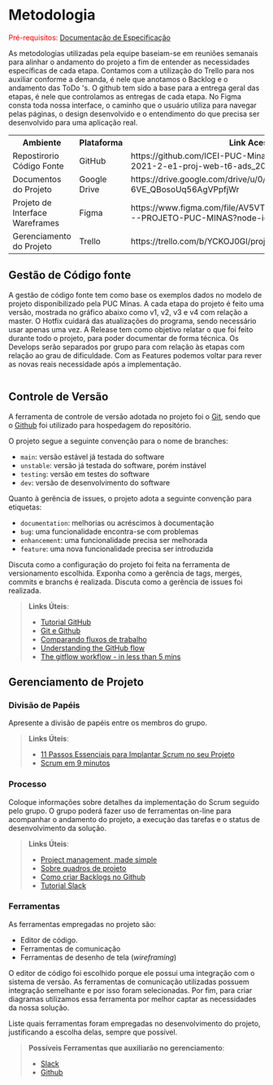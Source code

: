 
# Metodologia

<span style="color:red">Pré-requisitos: <a href="2-Especificação do Projeto.md"> Documentação de Especificação</a></span>

As metodologias utilizadas pela equipe baseiam-se em reuniões semanais para alinhar o andamento do projeto a fim de entender as necessidades específicas de cada etapa. Contamos com a utilização do Trello para nos auxiliar conforme a demanda, é nele que anotamos o Backlog e o andamento das ToDo 's. 
O github tem sido a base para a entrega geral das etapas, é nele que controlamos as entregas de cada etapa. No Figma consta toda nossa interface, o caminho que o usuário utiliza para navegar pelas páginas, o design desenvolvido e o entendimento do que precisa ser  desenvolvido para uma aplicação real.


<table>  
<tr>
  <th> Ambiente  </th> 
  <th> Plataforma </th>
  <th> Link Acesso </th>
</tr>
<tr>
   <td> Repostirorio Código Fonte </td>
   <td> GitHub </td>
   <td>  https://github.com/ICEI-PUC-Minas-PMV-ADS/pmv-ads-2021-2-e1-proj-web-t6-ads_2021_02_e1_grupo_3 </td>
</tr>
<tr>
   <td> Documentos do Projeto </td>
    <td> Google Drive </td>   
    <td> https://drive.google.com/drive/u/0/folders/1mOpXH7p_F-6VE_QBosoUq56AgVPpfjWr </td>
</tr>
<tr>
    <td> Projeto de Interface Wareframes </td>
    <td> Figma </td>
    <td> https://www.figma.com/file/AV5VT1GJXRw0oXk2Dijjq5/MudE---PROJETO-PUC-MINAS?node-id=0%3A1 </td>
</tr>
<tr>
    <td> Gerenciamento do Projeto  </td>
    <td> Trello </td>
    <td> https://trello.com/b/YCKOJ0Gl/projeto-puc-minas </td>
</tr>
</table>


## Gestão de Código fonte

A gestão de código fonte tem como base os exemplos dados no modelo de projeto disponibilizado pela PUC Minas. 
A cada etapa do projeto é feito uma versão, mostrada no gráfico abaixo como v1, v2, v3 e v4 com relação a master. O Hotfix cuidará das atualizações do programa, sendo necessário usar apenas uma vez. A Release tem como objetivo relatar o que foi feito durante todo o projeto, para poder documentar  de forma técnica. Os Develops serão separados por grupo para com relação às etapas com relação ao grau de dificuldade. Com as Features podemos voltar para rever as novas reais necessidade após a implementação.  

<img scr="./img/gestaoCodigoFonte.png">


## Controle de Versão

A ferramenta de controle de versão adotada no projeto foi o
[Git](https://git-scm.com/), sendo que o [Github](https://github.com)
foi utilizado para hospedagem do repositório.

O projeto segue a seguinte convenção para o nome de branches:

- `main`: versão estável já testada do software
- `unstable`: versão já testada do software, porém instável
- `testing`: versão em testes do software
- `dev`: versão de desenvolvimento do software

Quanto à gerência de issues, o projeto adota a seguinte convenção para
etiquetas:

- `documentation`: melhorias ou acréscimos à documentação
- `bug`: uma funcionalidade encontra-se com problemas
- `enhancement`: uma funcionalidade precisa ser melhorada
- `feature`: uma nova funcionalidade precisa ser introduzida

Discuta como a configuração do projeto foi feita na ferramenta de versionamento escolhida. Exponha como a gerência de tags, merges, commits e branchs é realizada. Discuta como a gerência de issues foi realizada.

> **Links Úteis**:
> - [Tutorial GitHub](https://guides.github.com/activities/hello-world/)
> - [Git e Github](https://www.youtube.com/playlist?list=PLHz_AreHm4dm7ZULPAmadvNhH6vk9oNZA)
>  - [Comparando fluxos de trabalho](https://www.atlassian.com/br/git/tutorials/comparing-workflows)
> - [Understanding the GitHub flow](https://guides.github.com/introduction/flow/)
> - [The gitflow workflow - in less than 5 mins](https://www.youtube.com/watch?v=1SXpE08hvGs)

## Gerenciamento de Projeto

### Divisão de Papéis

Apresente a divisão de papéis entre os membros do grupo.

> **Links Úteis**:
> - [11 Passos Essenciais para Implantar Scrum no seu 
> Projeto](https://mindmaster.com.br/scrum-11-passos/)
> - [Scrum em 9 minutos](https://www.youtube.com/watch?v=XfvQWnRgxG0)

### Processo

Coloque  informações sobre detalhes da implementação do Scrum seguido pelo grupo. O grupo poderá fazer uso de ferramentas on-line para acompanhar o andamento do projeto, a execução das tarefas e o status de desenvolvimento da solução.
 
> **Links Úteis**:
> - [Project management, made simple](https://github.com/features/project-management/)
> - [Sobre quadros de projeto](https://docs.github.com/pt/github/managing-your-work-on-github/about-project-boards)
> - [Como criar Backlogs no Github](https://www.youtube.com/watch?v=RXEy6CFu9Hk)
> - [Tutorial Slack](https://slack.com/intl/en-br/)

### Ferramentas

As ferramentas empregadas no projeto são:

- Editor de código.
- Ferramentas de comunicação
- Ferramentas de desenho de tela (_wireframing_)

O editor de código foi escolhido porque ele possui uma integração com o
sistema de versão. As ferramentas de comunicação utilizadas possuem
integração semelhante e por isso foram selecionadas. Por fim, para criar
diagramas utilizamos essa ferramenta por melhor captar as
necessidades da nossa solução.

Liste quais ferramentas foram empregadas no desenvolvimento do projeto, justificando a escolha delas, sempre que possível.
 
> **Possíveis Ferramentas que auxiliarão no gerenciamento**: 
> - [Slack](https://slack.com/)
> - [Github](https://github.com/)
